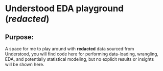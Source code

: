 
# Understood EDA playground (*redacted*)

## Purpose:
A space for me to play around with **redacted** data sourced from Understood, you will find code here for performing data-loading, wrangling, EDA, and potentially statistical modeling, but no explicit results or insights will be shown here.